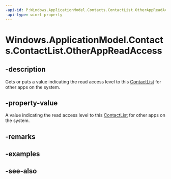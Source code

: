 ----api-id: P:Windows.ApplicationModel.Contacts.ContactList.OtherAppReadAccess
-api-type: winrt property
---<!-- Property syntaxpublic Windows.ApplicationModel.Contacts.ContactListOtherAppReadAccess OtherAppReadAccess { get;  set; }--># Windows.ApplicationModel.Contacts.ContactList.OtherAppReadAccess## -descriptionGets or puts a value indicating the read access level to this [ContactList](contactlist.md) for other apps on the system.## -property-valueA value indicating the read access level to this [ContactList](contactlist.md) for other apps on the system.## -remarks## -examples## -see-also